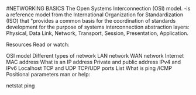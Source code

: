 #NETWORKING BASICS 
The Open Systems Interconnection (OSI) model.
-is a reference model from the International Organization for Standardization (ISO) that "provides a common basis for the coordination of standards development for the purpose of systems interconnection
abstraction layers: 
Physical, 
Data Link, 
Network, 
Transport, 
Session, 
Presentation, 
Application.


Resources
Read or watch:

OSI model
Different types of network
LAN network
WAN network
Internet
MAC address
What is an IP address
Private and public address
IPv4 and IPv6
Localhost
TCP and UDP
TCP/UDP ports List
What is ping /ICMP
Positional parameters
man or help:

netstat
ping
